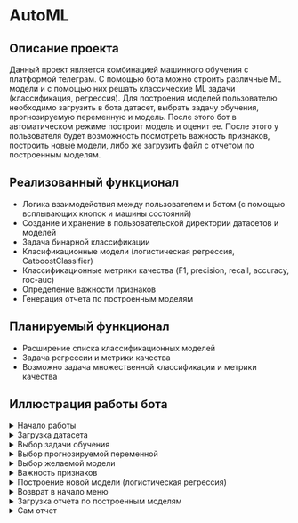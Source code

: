 # AutoML

## Описание проекта

Данный проект является комбинацией машинного обучения с платформой телеграм. С помощью бота можно строить различные ML модели и с помощью них решать классические ML задачи (классификация, регрессия). Для построения моделей пользователю необходимо загрузить в бота датасет, выбрать задачу обучения, прогнозируемую переменную и модель. После этого бот в автоматическом режиме построит модель и оценит ее. После этого у пользователя будет возможность посмотреть важность признаков, построить новые модели, либо же загрузить файл с отчетом по построенным моделям. 

## Реализованный функционал
- Логика взаимодействия между пользователем и ботом (с помощью всплывающих кнопок и машины состояний)
- Создание и хранение в пользовательской директории датасетов и моделей
- Задача бинарной классификации
- Класификационные модели (логистическая регрессия, CatboostClassifier)
- Классификационные метрики качества (F1, precision, recall, accuracy, roc-auc)
- Определение важности признаков 
- Генерация отчета по построенным моделям

## Планируемый функционал
- Расширение списка классификационных моделей
- Задача регрессии и метрики качества 
- Возможно задача множественной классификации и метрики качества


## Иллюстрация работы бота

<details>
	<summary>
		Начало работы
	</summary>
	<p align="left">
  		<img src="images/pic_1.png" width="450">
	</p>
</details>

<details>
	<summary>
		Загрузка датасета
	</summary>
	<p align="left">
  		<img src="images/pic_2.png" width="450">
	</p>
</details>

<details>
	<summary>
		Выбор задачи обучения
	</summary>
	<p align="left">
  		<img src="images/pic_3.png" width="450">
	</p>
</details>

<details>
	<summary>
		Выбор прогнозируемой переменной
	</summary>
	<p align="left">
  		<img src="images/pic_4.png" width="450">
	</p>
</details>

<details>
	<summary>
		Выбор желаемой модели
	</summary>
	<p align="left">
  		<img src="images/pic_5.png" width="450">
	</p>
</details>

<details>
	<summary>
		Важность признаков
	</summary>
	<p align="left">
  		<img src="images/pic_6.png" width="450">
	</p>
</details>

<details>
	<summary>
		Построение новой модели (логистическая регрессия)
	</summary>
	<p align="left">
  		<img src="images/pic_7.png" width="450">
	</p>
</details>

<details>
	<summary>
		Возврат в начало меню
	</summary>
	<p align="left">
  		<img src="images/pic_8.png" width="450">
	</p>
</details>

<details>
	<summary>
		Загрузка отчета по построенным моделям
	</summary>
	<p align="left">
  		<img src="images/pic_9.png" width="450">
	</p>
</details>

<details>
	<summary>
		Сам отчет
	</summary>
	<p align="left">
  		<img src="images/pic_10.png" width="450">
	</p>
</details>

